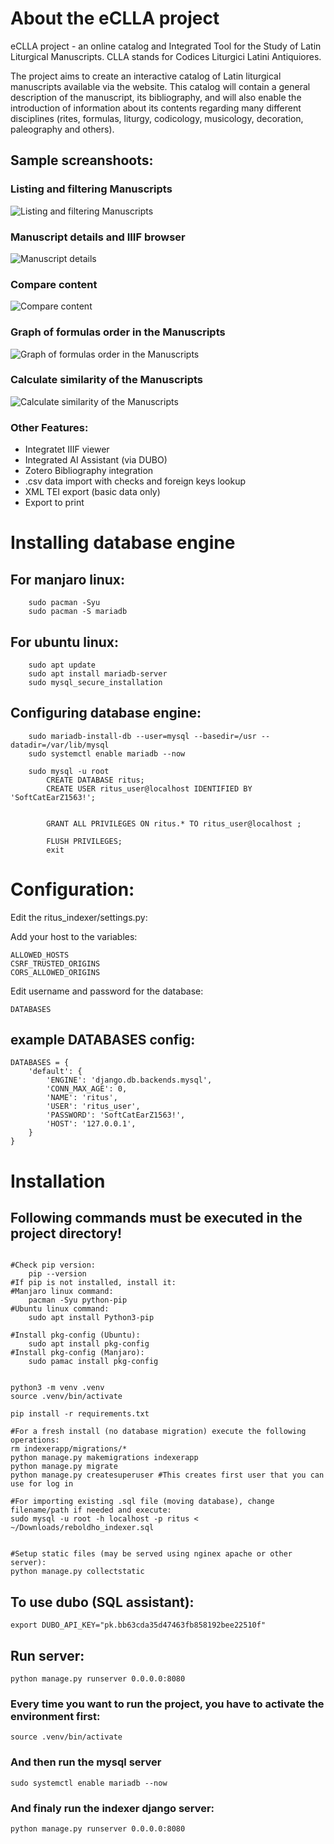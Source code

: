 # About the eCLLA project

eCLLA project - an online catalog and Integrated Tool for the Study of Latin Liturgical Manuscripts.
CLLA stands for Codices Liturgici Latini Antiquiores.

The project aims to create an interactive catalog of Latin liturgical manuscripts available via the website. This catalog will contain a general description of the manuscript, its bibliography, and will also enable the introduction of information about its contents regarding many different disciplines (rites, formulas, liturgy, codicology, musicology, decoration, paleography and others).

## Sample screanshoots:

### Listing and filtering Manuscripts
![Listing and filtering Manuscripts](README_assets/list_filtering.png?raw=true "Listing and filtering Manuscripts")
### Manuscript details and IIIF browser
![Manuscript details](README_assets/ms_details.png?raw=true "Manuscript details")
### Compare content
![Compare content](README_assets/compare_content.png?raw=true "Compare content")
### Graph of formulas order in the Manuscripts
![Graph of formulas order in the Manuscripts](README_assets/order_graph.png?raw=true "Graph of formulas order in the Manuscripts")
### Calculate similarity of the Manuscripts
![Calculate similarity of the Manuscripts](README_assets/similarity.png?raw=true "Calculate similarity of the Manuscripts")

### Other Features:
- Integratet IIIF viewer
- Integrated AI Assistant (via DUBO)
- Zotero Bibliography integration
- .csv data import with checks and foreign keys lookup
- XML TEI export (basic data only)
- Export to print

# Installing database engine

## For manjaro linux:
```
    sudo pacman -Syu
    sudo pacman -S mariadb
```
## For ubuntu linux:
```
    sudo apt update
    sudo apt install mariadb-server
    sudo mysql_secure_installation
```
## Configuring database engine:
```
    sudo mariadb-install-db --user=mysql --basedir=/usr --datadir=/var/lib/mysql
    sudo systemctl enable mariadb --now

    sudo mysql -u root
        CREATE DATABASE ritus;
        CREATE USER ritus_user@localhost IDENTIFIED BY 'SoftCatEarZ1563!';


        GRANT ALL PRIVILEGES ON ritus.* TO ritus_user@localhost ;

        FLUSH PRIVILEGES;
        exit
```


# Configuration:
Edit the ritus_indexer/settings.py:

Add your host to the variables:
```
ALLOWED_HOSTS
CSRF_TRUSTED_ORIGINS
CORS_ALLOWED_ORIGINS
```
Edit username and password for the database:
```
DATABASES
```
## example DATABASES config:
```
DATABASES = {
    'default': {
        'ENGINE': 'django.db.backends.mysql',
		'CONN_MAX_AGE': 0,
        'NAME': 'ritus',
        'USER': 'ritus_user',
        'PASSWORD': 'SoftCatEarZ1563!',
        'HOST': '127.0.0.1',
    }
}
```


# Installation

## Following commands must be executed in the project directory!
```

#Check pip version:
    pip --version
#If pip is not installed, install it:
#Manjaro linux command:
    pacman -Syu python-pip
#Ubuntu linux command:
    sudo apt install Python3-pip 

#Install pkg-config (Ubuntu):
    sudo apt install pkg-config
#Install pkg-config (Manjaro):
    sudo pamac install pkg-config


python3 -m venv .venv
source .venv/bin/activate

pip install -r requirements.txt

#For a fresh install (no database migration) execute the following operations:
rm indexerapp/migrations/*
python manage.py makemigrations indexerapp
python manage.py migrate
python manage.py createsuperuser #This creates first user that you can use for log in

#For importing existing .sql file (moving database), change filename/path if needed and execute:
sudo mysql -u root -h localhost -p ritus < ~/Downloads/reboldho_indexer.sql


#Setup static files (may be served using nginex apache or other server):
python manage.py collectstatic

```

## To use dubo (SQL assistant):

```
export DUBO_API_KEY="pk.bb63cda35d47463fb858192bee22510f"
```

## Run server:

```
python manage.py runserver 0.0.0.0:8080
```



### Every time you want to run the project, you have to activate the environment first:
	source .venv/bin/activate
### And then run the mysql server
    sudo systemctl enable mariadb --now
### And finaly run the indexer django server:
	python manage.py runserver 0.0.0.0:8080

